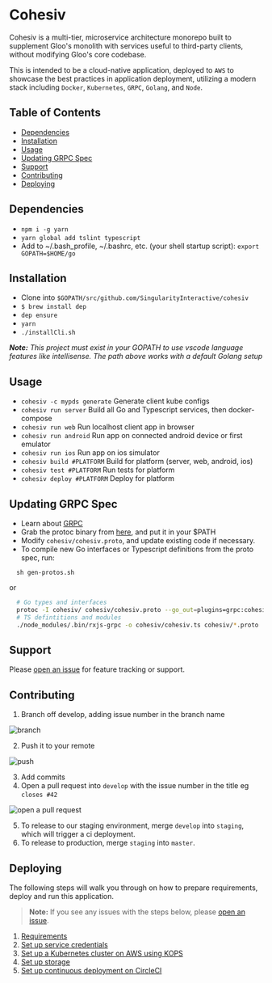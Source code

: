 # Cohesiv

Cohesiv is a multi-tier, microservice architecture monorepo built to supplement Gloo's monolith
with services useful to third-party clients, without modifying Gloo's core codebase.

This is intended to be a cloud-native application, deployed to `AWS` to showcase the best
practices in application deployment, utilizing a modern stack including `Docker`, `Kubernetes`,
 `GRPC`, `Golang`, and `Node`.

## Table of Contents
- [Dependencies](#dependencies)
- [Installation](#installation)
- [Usage](#usage)
- [Updating GRPC Spec](#updating-proto)
- [Support](#support)
- [Contributing](#contributing)
- [Deploying](#Deploying)

## Dependencies
- `npm i -g yarn`
- `yarn global add tslint typescript`
- Add to ~/.bash_profile, ~/.bashrc, etc. (your shell startup script): `export GOPATH=$HOME/go`

## Installation

- Clone into `$GOPATH/src/github.com/SingularityInteractive/cohesiv`
- `$ brew install dep`
- `dep ensure`
- `yarn`
- `./installCli.sh`

*__Note:__ This project must exist in your GOPATH to use vscode language features like intellisense. The path above works with a default Golang setup*

## Usage
- `cohesiv -c mypds generate`
Generate client kube configs
- `cohesiv run server`
Build all Go and Typescript services, then docker-compose
- `cohesiv run web`
Run localhost client app in browser
- `cohesiv run android`
Run app on connected android device or first emulator
- `cohesiv run ios`
Run app on ios simulator
- `cohesiv build #PLATFORM`
Build for platform (server, web, android, ios)
- `cohesiv test #PLATFORM`
Run tests for platform
- `cohesiv deploy #PLATFORM`
Deploy for platform

## Updating GRPC Spec

- Learn about [GRPC](https://grpc.io/)
- Grab the protoc binary from [here](https://github.com/golang/protobuf), and put it in your $PATH
- Modify `cohesiv/cohesiv.proto`, and update existing code if necessary.
- To compile new Go interfaces or Typescript definitions from the proto spec, run:

```
  sh gen-protos.sh
```

or

```bash
  # Go types and interfaces
  protoc -I cohesiv/ cohesiv/cohesiv.proto --go_out=plugins=grpc:cohesiv
  # TS defintitions and modules
  ./node_modules/.bin/rxjs-grpc -o cohesiv/cohesiv.ts cohesiv/*.proto
```

## Support

Please [open an issue](https://github.com/SingularityInteractive/base/issues/new) for feature tracking or support.

## Contributing

 1. Branch off develop, adding issue number in the branch name

 ![branch](https://s3.amazonaws.com/uploads.intercomcdn.com/i/o/14743103/6b8e946debf9f16748e76893/git-checkout-1.png)

 2. Push it to your remote

  ![push](https://s3.amazonaws.com/uploads.intercomcdn.com/i/o/14743104/7b7e5017ae107b9a2da384d5/git-push-1.png)

 3. Add commits
 4. Open a pull request into `develop` with the issue number in the title eg `closes #42`

  ![open a pull request](https://s3.amazonaws.com/uploads.intercomcdn.com/i/o/14743110/69258075509958bac8288799/merge-pr.png)
 
  5. To release to our staging environment, merge `develop` into `staging`, which will trigger a ci deployment.
  6. To release to production, merge `staging` into `master`. 

## Deploying

The following steps will walk you through on how to prepare requirements, deploy
and run this application.

> **Note:** If you see any issues with the steps below, please [open an
issue](https://github.com/SingularityInteractive/cohesiv/issues/new).

1. [Requirements](docs/requirements.md)
1. [Set up service credentials](docs/set-up-service-credentials.md)
1. [Set up a Kubernetes cluster on AWS using KOPS](docs/set-up-cluster.md)
1. [Set up storage](docs/set-up-storage.md)
1. [Set up continuous deployment on CircleCI](docs/set-up-continuous-build.md)